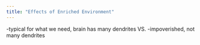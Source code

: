 ```yaml
---
title: "Effects of Enriched Environment"
---
```

-typical for what we need, brain has many dendrites 
VS. 
-impoverished, not many dendrites

